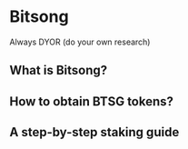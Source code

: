 # Bitsong

Always DYOR (do your own research)

## What is Bitsong?

## How to obtain BTSG tokens?

## A step-by-step staking guide

